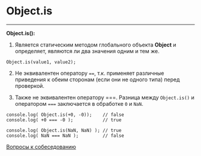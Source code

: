 # Object.is
____
**Object.is():**
1. Является статическим методом глобального объекта __Object__ и определяет, являются ли два значения одним и тем же.
```
Object.is(value1, value2);
```
2. Не эквивалентен оператору ```==```, т.к. применяет различные приведения к обеим сторонам (если они не одного типа) перед проверкой.

3. Также не эквивалентен оператору ===. Разница между ```Object.is()``` и оператором ```===``` заключается в обработке ```0``` и ```NaN```.

```
console.log( Object.is(+0, -0));    // false
console.log( +0 === -0 );           // true

console.log( Object.is(NaN, NaN) ); // true
console.log( NaN === NaN );         // false
```

[Вопросы к собеседованию](../../README.md)